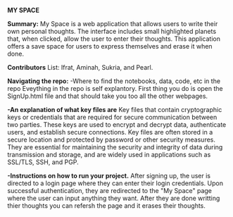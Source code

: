 **MY SPACE**

**Summary:**
My Space is a web application that allows users to write their own personal thoughts. The interface includes small highlighted planets that, when clicked, allow the user to enter their thoughts. This application offers a save space for users to express themselves and erase it when done. 

**Contributors** List: Ifrat, Aminah, Sukria, and Pearl. 

**Navigating the repo:**
-Where to find the notebooks, data, code, etc in the repo
Eveything in the repo is self explantory. First thing you do is open the SignUp.html file and that should take you too all the other webpages. 

**-An explanation of what key files are**
Key files that contain cryptographic keys or credentials that are required for secure communication between two parties. These keys are used to encrypt and decrypt data, authenticate users, and establish secure connections. Key files are often stored in a secure location and protected by password or other security measures. They are essential for maintaining the security and integrity of data during transmission and storage, and are widely used in applications such as SSL/TLS, SSH, and PGP.

**-Instructions on how to run your project.**
After signing up, the user is directed to a login page where they can enter their login credentials. Upon successful authentication, they are redirected to the "My Space" page where the user can input anything they want. After they are done writting thier thoughts you can refersh the page and it erases their thoughts. 

